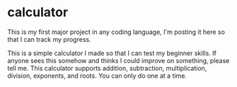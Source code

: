 # calculator
This is my first major project in any coding language, I'm posting it here so that I can track my progress.



This is a simple calculator I made so that I can test my beginner skills. If anyone sees this somehow and thinks I could improve on something, please tell me. This calculator supports addition, subtraction, multiplication, division, exponents, and roots. You can only do one at a time.
